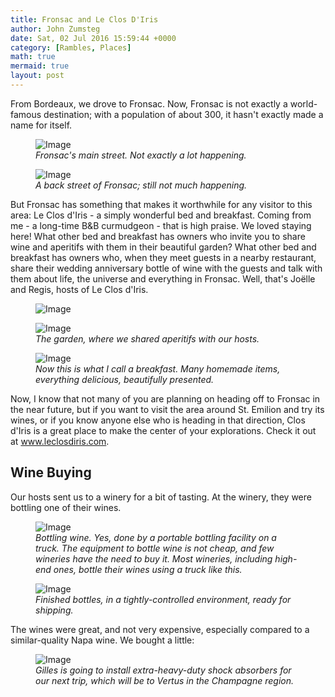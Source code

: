 ```yaml
---
title: Fronsac and Le Clos D'Iris
author: John Zumsteg
date: Sat, 02 Jul 2016 15:59:44 +0000
category: [Rambles, Places]
math: true
mermaid: true
layout: post
---
```

From Bordeaux, we drove to Fronsac. Now, Fronsac is not exactly a world-famous destination; with a population of about 300, it hasn't exactly made a name for itself.

<figure class = "landscape">
	<img src="{{"/assets/images/2016/06/DSC00501.jpg" | prepend: site.baseurl  }}" alt="Image" />
	<figcaption><em>Fronsac's main street. Not exactly a lot happening.</em></figcaption>
</figure>



<figure class = "portrait">
	<img src="{{"/assets/images/2016/06/DSC00510.jpg" | prepend: site.baseurl  }}" alt="Image" />
	<figcaption><em>A back street of Fronsac; still not much happening.</em></figcaption>
</figure>



But Fronsac has something that makes it worthwhile for any visitor to this area: Le Clos d'Iris - a simply wonderful bed and breakfast. Coming from me - a long-time B&amp;B curmudgeon - that is high praise. We loved staying here! What other bed and breakfast has owners who invite you to share wine and aperitifs with them in their beautiful garden? What other bed and breakfast has owners who, when they meet guests in a nearby restaurant, share their wedding anniversary bottle of wine with the guests and talk with them about life, the universe and everything in Fronsac. Well, that's Joëlle and Regis, hosts of Le Clos d'Iris.

<figure class = "portrait">
	<img src="{{"/assets/images/2016/07/DSC00485.jpg" | prepend: site.baseurl  }}" alt="Image" />
	<figcaption></figcaption>
</figure>



<figure class = "landscape">
	<img src="{{"/assets/images/2016/06/DSC00494.jpg" | prepend: site.baseurl  }}" alt="Image" />
	<figcaption><em>The garden, where we shared aperitifs with our hosts.</em></figcaption>
</figure>



<figure class = "portrait">
	<img src="{{"/assets/images/2016/06/DSC00482.jpg" | prepend: site.baseurl  }}" alt="Image" />
	<figcaption><em>Now this is what I call a breakfast. Many homemade items, everything delicious, beautifully presented.</em></figcaption>
</figure>



Now, I know that not many of you are planning on heading off to Fronsac in the near future, but if you want to visit the area around St. Emilion and try its wines, or if you know anyone else who is heading in that direction, Clos d'Iris is a great place to make the center of your explorations. Check it out at www.leclosdiris.com.
<h2>Wine Buying</h2>
Our hosts sent us to a winery for a bit of tasting. At the winery, they were bottling one of their wines.

<figure class = "landscape">
	<img src="{{"/assets/images/2016/06/DSC00531.jpg" | prepend: site.baseurl  }}" alt="Image" />
	<figcaption><em>Bottling wine. Yes, done by a portable bottling facility on a truck. The equipment to bottle wine is not cheap, and few wineries have the need to buy it. Most wineries, including high-end ones, bottle their wines using a truck like this.</em></figcaption>
</figure>



<figure class = "landscape">
	<img src="{{"/assets/images/2016/06/DSC00530.jpg" | prepend: site.baseurl  }}" alt="Image" />
	<figcaption><em>Finished bottles, in a tightly-controlled environment, ready for shipping.</em></figcaption>
</figure>



The wines were great, and not very expensive, especially compared to a similar-quality Napa wine. We bought a little:

<figure class = "landscape">
	<img src="{{"/assets/images/2016/06/DSC00537.jpg" | prepend: site.baseurl  }}" alt="Image" />
	<figcaption><em>Gilles is going to install extra-heavy-duty shock absorbers for our next trip, which will be to Vertus in the Champagne region.</em></figcaption>
</figure>


